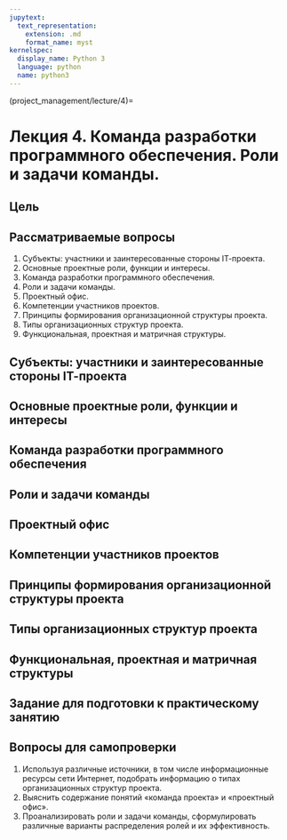 ```yaml
---
jupytext:
  text_representation:
    extension: .md
    format_name: myst
kernelspec:
  display_name: Python 3
  language: python
  name: python3
---
```


(project_management/lecture/4)=
# Лекция 4. Команда разработки программного обеспечения. Роли и задачи команды.

## Цель

## Рассматриваемые вопросы
1. Субъекты: участники и заинтересованные стороны IТ-проекта.
2. Основные проектные роли, функции и интересы.
3. Команда разработки программного обеспечения.
4. Роли и задачи команды.
5. Проектный офис.
6. Компетенции участников проектов.
7. Принципы формирования организационной структуры проекта.
8. Типы организационных структур проекта.
9. Функциональная, проектная и матричная структуры.

## Субъекты: участники и заинтересованные стороны IТ-проекта

## Основные проектные роли, функции и интересы

## Команда разработки программного обеспечения

## Роли и задачи команды

## Проектный офис

## Компетенции участников проектов

## Принципы формирования организационной структуры проекта

## Типы организационных структур проекта

## Функциональная, проектная и матричная структуры

## Задание для подготовки к практическому занятию

## Вопросы для самопроверки
1. Используя различные источники, в том числе информационные ресурсы сети Интернет, подобрать информацию о типах организационных структур проекта.
2. Выяснить содержание понятий &laquo;команда проекта&raquo; и &laquo;проектный офис&raquo;.
3. Проанализировать роли и задачи команды, сформулировать различные варианты распределения ролей и их эффективность.

